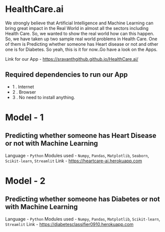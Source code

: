 # HealthCare.ai

We strongly believe that Artificial Intelligence and Machine Learning can bring great impact in the Real World in almost all the sectors including Health Care. So, we wanted to show the real world how can this happen. So, we have taken up two sample real world problems in Health Care. One of them is Predicting whether someone has Heart disease or not and other one is for Diabetes. So yeah, this is it for now..Go have a look on the Apps.

Link for our App - https://sravanthgithub.github.io/HealthCare.ai/

## Required dependencies to run our App 
* 1 . Internet
* 2 . Browser
* 3 . No need to install anything.

# Model - 1
## Predicting whether someone has Heart Disease or not with Machine Learning
Language - `Python`
Modules used - `Numpy`, `Pandas`, `Matplotlib`, `Seaborn`, `Scikit-learn`, `Streamlit`
Link - https://heartcare-ai.herokuapp.com

# Model - 2
## Predicting whether someone has Diabetes or not with Machine Learning
Language - `Python`
Modules used - `Numpy`, `Pandas`, `Matplotlib`, `Scikit-learn`, `Streamlit`
Link - https://diabetesclassifier0910.herokuapp.com

